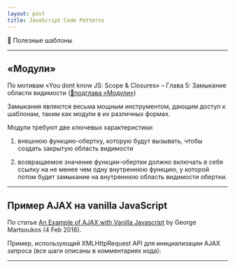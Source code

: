 ```yaml
---
layout: post
title: JavaScript Code Patterns
---
```


:pencil: Полезные шаблоны

---

  <h2 class="post__small-heading">«Модули»</h2>

  По мотивам «You dont know JS: Scope & Closures» – Глава 5: Замыкание области видимости ([:link:подглава «Модули»](https://github.com/azat-io/you-dont-know-js-ru/blob/master/scope%20%26%20closures/ch5.md#Модули))

  Замыкания являются весьма мощным инструментом, дающим доступ к шаблонам, таким как модули в их различных формах.

  Модули требуют две ключевых характеристики:

  1) внешнюю функцию-обертку, которую будут вызывать, чтобы создать закрытую область видимости

  2) возвращаемое значение функции-обертки должно включать в себя ссылку на не менее чем одну внутреннюю функцию, у которой потом будет замыкание на внутреннюю область видимости обертки.

  <script async src="//jsfiddle.net/ekaterinasava/k46rantv/embed/js/"></script>

---

  <h2 class="post__small-heading">Пример AJAX на vanilla JavaScript</h2>

  По статье [An Example of AJAX with Vanilla Javascript](https://webdesign.tutsplus.com/tutorials/an-example-of-ajax-with-vanilla-javascript--cms-25763) by George Martsoukos (4 Feb 2016).

  Пример, использующий XMLHttpRequest API для инициализации AJAX запроса (все шаги описаны в комментариях кода):

  <script async src="//jsfiddle.net/ekaterinasava/ksq056cs/embed/"></script>

---

  
